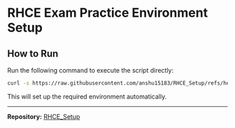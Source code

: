 # RHCE Exam Practice Environment Setup

## How to Run

Run the following command to execute the script directly:
```bash
curl -s https://raw.githubusercontent.com/anshu15183/RHCE_Setup/refs/heads/main/a.sh | sh
```

This will set up the required environment automatically.

---
**Repository:** [RHCE_Setup](https://github.com/anshu15183/RHCE_Setup)
